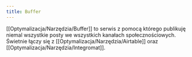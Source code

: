 ```yaml
---
title: Buffer
---
```


[[Optymalizacja/Narzędzia/Buffer]] to serwis z pomocą którego publikuję niemal wszystkie posty we wszystkich kanałach społecznościowych. Świetnie łączy się z [[Optymalizacja/Narzędzia/Airtable]] oraz [[Optymalizacja/Narzędzia/Integromat]].